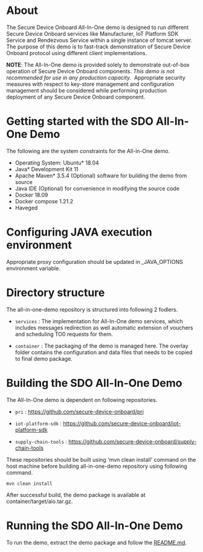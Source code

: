 # About

The Secure Device Onboard All-In-One demo is designed to run different Secure Device Onboard
services like Manufacturer, IoT Platform SDK Service and Rendezvous Service within a single
instance of tomcat server. The purpose of this demo is to fast-track demonstration of Secure
Device Onboard protocol using different client implementations.

**NOTE**: The All-In-One demo is provided solely to demonstrate out-of-box operation of Secure Device Onboard components. _This demo is not recommended for use in any production capacity._  Appropriate security measures with respect to key-store management and configuration management should be considered while performing production deployment of any Secure Device Onboard component.

# Getting started with the SDO All-In-One Demo

The following are the system constraints for the All-in-One demo.
- Operating System: Ubuntu* 18.04
- Java* Development Kit 11
- Apache Maven* 3.5.4 (Optional) software for building the demo from source
- Java IDE (Optional) for convenience in modifying the source code
- Docker 18.09
- Docker compose 1.21.2
- Haveged

# Configuring JAVA execution environment

Appropriate proxy configuration should be updated in _JAVA_OPTIONS environment variable.

# Directory structure

The all-in-one-demo repository is structured into following 2 fodlers.
* `services` : The implementation for All-In-One demo services, which includes messages redirection
  as well automatic extension of vouchers and scheduling TO0 requests for them.

* `container` : The packaging of the demo is managed here. The overlay folder contains the
  configuration and data files that needs to be copied to final demo package.

# Building the SDO All-In-One Demo

The All-In-One demo is dependent on following repositories.

* `pri` : https://github.com/secure-device-onboard/pri

* `iot-platform-sdk` : https://github.com/secure-device-onboard/iot-platform-sdk

* `supply-chain-tools` : https://github.com/secure-device-onboard/supply-chain-tools

These repositories should be built using 'mvn clean install' command on the host machine before
building all-in-one-demo repository using following command.

```
mvn clean install
```

After successful build, the demo package is available at container/target/aio.tar.gz.

# Running the SDO All-In-One Demo

To run the demo, extract the demo package and follow the [README.md](container/overlay/README.md).
